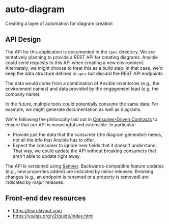 # auto-diagram
Creating a layer of automation for diagram creation

## API Design

The API for this application is documented in the `spec` directory. We are tentatively planning to provide a REST API for creating diagrams. Ansible could send requests to this API when creating a new environment. Alternately, we might choose to treat this as a build step. In that case, we'd keep the data structure defined in `spec` but discard the REST API endpoints.

The data would come from a combination of Ansible inventories (e.g., the environment names) and data provided by the engagement lead (e.g. the company name).

In the future, multiple tools could potentially consume the same data. For example, we might generate documentation as well as diagrams.

We're following the philosophy laid out in [Consumer-Driven Contracts](https://martinfowler.com/articles/consumerDrivenContracts.html) to ensure that our API is meaningful and extensible. In particular:

- Provide just the data that the consumer (the diagram generator) needs, not all the info that Ansible has to offer.
- Expect the consumer to ignore new fields that it doesn't understand. That way, we could update the API without breaking consumers that aren't able to update right away.

The API is versioned using [Semver](https://semver.org/). Backwards-compatible feature updates (e.g., new properties added) are indicated by minor releases. Breaking changes (e.g., an endpoint is renamed or a property is removed) are indicated by major releases.

## Front-end dev resources
- https://learnlayout.com
- https://vuesjs.org/v2/guide/index.html
